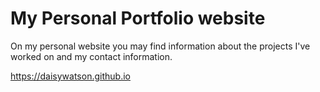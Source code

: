 # My Personal Portfolio website
On my personal website you may find information about the projects I've worked on
and my contact information.

https://daisywatson.github.io 
